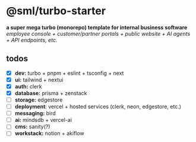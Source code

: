 # @sml/turbo-starter

**a super mega turbo (monorepo) template for internal business software**
\
*employee console + customer/partner portals + public website + AI agents + API endpoints, etc.*

## todos
- [x] **dev:** turbo + pnpm + eslint + tsconfig + next
- [x] **ui:** tailwind + nextui
- [x] **auth:** clerk
- [x] **database:** prisma + zenstack
- [ ] **storage:** edgestore
- [ ] **deployment**: vercel + hosted services (clerk, neon, edgestore, etc.)
- [ ] **messaging:** bird
- [ ] **ai:** mindsdb + vercel-ai
- [ ] **cms:** sanity(?)
- [ ] **workstack:** notion + akiflow